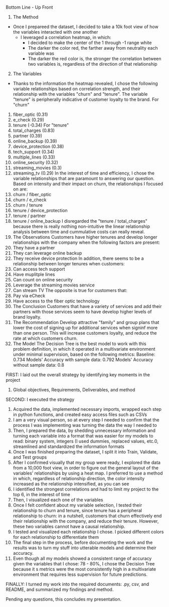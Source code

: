 Bottom Line - Up Front
1. The Method
* Once I prepareed the dataset, I decided to take a 10k foot view of how the variables interacted with one another
    * I leveraged a correlation heatmap, in which:
        * I decided to make the center of the 1 through -1 range white
        * The darker the color red, the farther away from neutrality each variable was
        * The darker the red color is, the stronger the correlation between two variables is, regardless of the direction of that relationship
2. The Variables
* Thanks to the information the heatmap revealed, I chose the following variable relationships based on correlation strength, and their relationship with the variables "churn" and "tenure". The variable "tenure" is peripherally indicative of customer loyalty to the brand.
For "churn"
1. fiber_optic (0.31)
2. e_check (0.29)
3. tenure (-0.34)
For "tenure"
1. total_charges (0.83)
2. partner (0.39)
3. online_backup (0.39)
4. device_protection (0.38)
5. tech_support (0.34)
6. multiple_lines (0.33)
7. online_security (0.32)
8. streaming_movies (0.3)
9. streaming_tv (0.29)
In the interest of time and efficiency, I chose the variable relationships that are paramount to answering our question. Based on intensity and their impact on churn, the relationships I focused on are:
1. churn / fiber_optic
2. churn / e_check
3. churn / tenure
4. tenure / device_protection
5. tenure / partner
6. tenure / online_backup
I disregarded the "tenure / total_charges" because there is really nothing non-intuitive the linear relationship analysis between time and cummulative costs can really reveal.
3. The Observations
Customers have higher tenures and develop longer relationships with the company when the following factors are present:
1. They have a partner
2. They can leverage online backup
3. They receive device protection
In addition, there seems to be a relationship between longer tenures when customers:
4. Can access tech support
5. Have muplitple lines
6. Can count on online security
7. Leverage the streaming movies service
8. Can stream TV
The opposite is true for customers that:
1. Pay via eCheck
2. Have access to the fiber optic technology
4. The Conclusion
Customers that have a variety of services and add their partners with those services seem to have develop higher levels of brand loyalty.
5. The Recommendation
Develop attractive "family" and group plans that lower the cost of signing up for additional services when signinf more than one person. This will increase customers loyalty, and reduce the rate at which customers churn.
6. The Model
The Decision Tree is the best model to work with this problem definition, in which it operated in a multivariate environment under minimal supervision, based on the following metrics:
Baseline: 0.734
Models' Accuracy with sample data: 0.792
Models' Accuracy without sample data: 0.8


FIRST: I laid out the overall strategy by identifying key moments in the project
1. Global objectives, Requirements, Deliverables, and method

SECOND: I executed the strategy
1. Acquired the data, implemented necessary imports, wrapped each step in python functions, and created easy access files such as CSVs
2. I am a very visual person, so at every step I needed to confirm that the process I was implementing was turning the data the way I needed to
3. Then, I prepared the data, by shedding unnecessary information and turning each variable into a format that was easier for my models to read: binary system, integers (I used dummies, replaced values, etc.0, streamlined and standardized the information formats
4. Once I was finished preparing the dataset, I split it into Train, Validate, and Test groups
5. After I confirmed visually that my group were ready, I explored the data from a 10,000 foot view, in order to figure out the general layout of the variables’ relationships by using a heat map. I preferred to use a method in which, regardless of relationship direction, the color intensity increased as the relationship intensified, as you can see
6. I identified the strongest correlations and had to limit my project to the top 6, in the interest of time
7. Then, I visualized each one of the variables
8. Once I felt confident about my variable selection, I tested their relationship to churn and tenure, since tenure has a peripheral relationship to churn: in a nutshell, customers that churn effectively end their relationship with the company, and reduce their tenure. However, these two variables cannot have a causal relationship.
9. I tested and visualized each relationship I chose. I picked different colors for each relationship to differentiate them
10. The final step in the process, before documenting the work and the results was to turn my stuff into utterable models and determine their accuracy.
11. Even though all my models showed a consistent range of accuracy given the variables that I chose: 78 - 80%, I chose the Decision Tree because it s metrics were the most consistently high in a multivariate environment that requires less supervision for future predictions.

FINALLY: I turned my work into the required documents: .py, csv, and README, and summarized my findings and method.

Pending any questions, this concludes my presentation.


